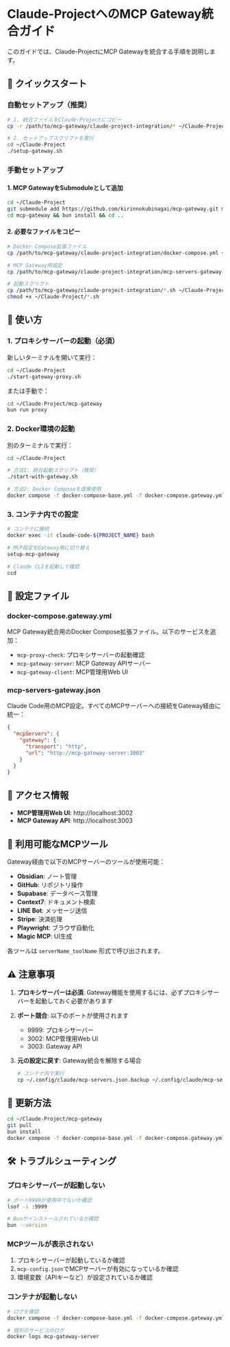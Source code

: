 # Claude-ProjectへのMCP Gateway統合ガイド

このガイドでは、Claude-ProjectにMCP Gatewayを統合する手順を説明します。

## 🚀 クイックスタート

### 自動セットアップ（推奨）

```bash
# 1. 統合ファイルをClaude-Projectにコピー
cp -r /path/to/mcp-gateway/claude-project-integration/* ~/Claude-Project/

# 2. セットアップスクリプトを実行
cd ~/Claude-Project
./setup-gateway.sh
```

### 手動セットアップ

#### 1. MCP GatewayをSubmoduleとして追加

```bash
cd ~/Claude-Project
git submodule add https://github.com/kirinnokubinagai/mcp-gateway.git mcp-gateway
cd mcp-gateway && bun install && cd ..
```

#### 2. 必要なファイルをコピー

```bash
# Docker Compose拡張ファイル
cp /path/to/mcp-gateway/claude-project-integration/docker-compose.yml ~/Claude-Project/docker-compose.gateway.yml

# MCP Gateway用設定
cp /path/to/mcp-gateway/claude-project-integration/mcp-servers-gateway.json ~/Claude-Project/docker-base/config/

# 起動スクリプト
cp /path/to/mcp-gateway/claude-project-integration/*.sh ~/Claude-Project/
chmod +x ~/Claude-Project/*.sh
```

## 📖 使い方

### 1. プロキシサーバーの起動（必須）

新しいターミナルを開いて実行：

```bash
cd ~/Claude-Project
./start-gateway-proxy.sh
```

または手動で：

```bash
cd ~/Claude-Project/mcp-gateway
bun run proxy
```

### 2. Docker環境の起動

別のターミナルで実行：

```bash
cd ~/Claude-Project

# 方法1: 統合起動スクリプト（推奨）
./start-with-gateway.sh

# 方法2: Docker Composeを直接使用
docker compose -f docker-compose-base.yml -f docker-compose.gateway.yml up -d
```

### 3. コンテナ内での設定

```bash
# コンテナに接続
docker exec -it claude-code-${PROJECT_NAME} bash

# MCP設定をGateway用に切り替え
setup-mcp-gateway

# Claude CLIを起動して確認
ccd
```

## 🔧 設定ファイル

### docker-compose.gateway.yml

MCP Gateway統合用のDocker Compose拡張ファイル。以下のサービスを追加：

- `mcp-proxy-check`: プロキシサーバーの起動確認
- `mcp-gateway-server`: MCP Gateway APIサーバー
- `mcp-gateway-client`: MCP管理用Web UI

### mcp-servers-gateway.json

Claude Code用のMCP設定。すべてのMCPサーバーへの接続をGateway経由に統一：

```json
{
  "mcpServers": {
    "gateway": {
      "transport": "http",
      "url": "http://mcp-gateway-server:3003"
    }
  }
}
```

## 📌 アクセス情報

- **MCP管理用Web UI**: http://localhost:3002
- **MCP Gateway API**: http://localhost:3003

## 🎯 利用可能なMCPツール

Gateway経由で以下のMCPサーバーのツールが使用可能：

- **Obsidian**: ノート管理
- **GitHub**: リポジトリ操作
- **Supabase**: データベース管理
- **Context7**: ドキュメント検索
- **LINE Bot**: メッセージ送信
- **Stripe**: 決済処理
- **Playwright**: ブラウザ自動化
- **Magic MCP**: UI生成

各ツールは `serverName_toolName` 形式で呼び出されます。

## ⚠️ 注意事項

1. **プロキシサーバーは必須**: Gateway機能を使用するには、必ずプロキシサーバーを起動しておく必要があります

2. **ポート競合**: 以下のポートが使用されます
   - 9999: プロキシサーバー
   - 3002: MCP管理用Web UI
   - 3003: Gateway API

3. **元の設定に戻す**: Gateway統合を解除する場合
   ```bash
   # コンテナ内で実行
   cp ~/.config/claude/mcp-servers.json.backup ~/.config/claude/mcp-servers.json
   ```

## 🔄 更新方法

```bash
cd ~/Claude-Project/mcp-gateway
git pull
bun install
docker compose -f docker-compose-base.yml -f docker-compose.gateway.yml build
```

## 🛠️ トラブルシューティング

### プロキシサーバーが起動しない

```bash
# ポート9999が使用中でないか確認
lsof -i :9999

# Bunがインストールされているか確認
bun --version
```

### MCPツールが表示されない

1. プロキシサーバーが起動しているか確認
2. `mcp-config.json`でMCPサーバーが有効になっているか確認
3. 環境変数（APIキーなど）が設定されているか確認

### コンテナが起動しない

```bash
# ログを確認
docker compose -f docker-compose-base.yml -f docker-compose.gateway.yml logs

# 個別のサービスのログ
docker logs mcp-gateway-server
```